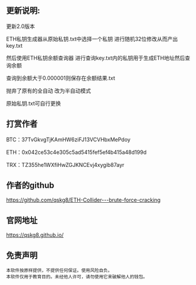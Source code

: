 ## 更新说明:

更新2.0版本  

ETH私钥生成器从原始私钥.txt中选择一个私钥 进行随机32位修改从而产出key.txt

然后使用ETH私钥余额查询器 进行查询key.txt内的私钥用于生成ETH地址然后查询余额

查询到余额大于0.000001则保存在余额结果.txt

抛弃了原有的全自动  改为半自动模式

原始私钥.txt可自行更换

##  打赏作者

BTC：37TvGkvgTjKAmHW6ziFJ13VCVHbxMePdoy

ETH：0x042ce53c4e305c5ad5415fef5ef4b415a48d199d

TRX：TZ355he1WXfiHwZGJKNCEvj4xygib87ayr

##  作者的github

https://github.com/qskg8/ETH-Collider---brute-force-cracking

##  官网地址

https://qskg8.github.io/

## 免责声明

    本软件按原样提供，不提供任何保证。使用风险自负。
    本软件仅用于教育目的。未经他人许可，请勿使用它来破解他人的钱包。
